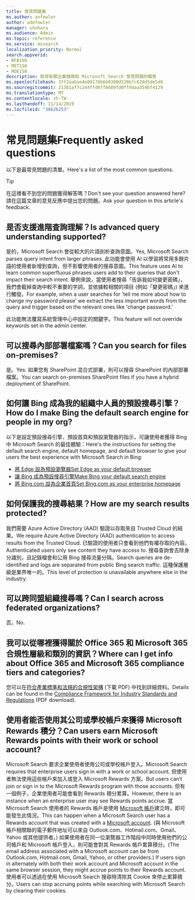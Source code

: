 ```yaml
---
title: 常見問題集
ms.author: anfowler
author: adefowler
manager: shohara
ms.audience: Admin
ms.topic: reference
ms.service: mssearch
localization_priority: Normal
search.appverid:
- BFB160
- MET150
- MOE150
description: 取得有關企業搜尋和 Microsoft Search 常見問題的解答
ms.openlocfilehash: 3ff2aabae4e09170b6b0380d520bfc620d5de5d8
ms.sourcegitcommit: 21361af7c244ffd6ff8689fd0ff0daa359bf4129
ms.translationtype: MT
ms.contentlocale: zh-TW
ms.lasthandoff: 11/14/2019
ms.locfileid: "38626253"
---
```

# <a name="frequently-asked-questions"></a><span data-ttu-id="f683b-103">常見問題集</span><span class="sxs-lookup"><span data-stu-id="f683b-103">Frequently asked questions</span></span>

<span data-ttu-id="f683b-104">以下是最常見問題的清單。</span><span class="sxs-lookup"><span data-stu-id="f683b-104">Here's a list of the most common questions.</span></span>

> [!TIP]
> <span data-ttu-id="f683b-105">在這裡看不到您的問題獲得解答嗎？</span><span class="sxs-lookup"><span data-stu-id="f683b-105">Don't see your question answered here?</span></span> <span data-ttu-id="f683b-106">請在這篇文章的意見反應中提出您的問題。</span><span class="sxs-lookup"><span data-stu-id="f683b-106">Ask your question in this article's feedback.</span></span>

## <a name="is-advanced-query-understanding-supported"></a><span data-ttu-id="f683b-107">是否支援進階查詢理解？</span><span class="sxs-lookup"><span data-stu-id="f683b-107">Is advanced query understanding supported?</span></span>

<span data-ttu-id="f683b-108">是的，Microsoft Search 會從較大的片語剖析查詢意圖。</span><span class="sxs-lookup"><span data-stu-id="f683b-108">Yes, Microsoft Search parses query intent from larger phrases.</span></span> <span data-ttu-id="f683b-109">此功能會使用 AI 以學習將常用多餘片語的使用者新增到查詢，但不影響使用者的搜尋意圖。</span><span class="sxs-lookup"><span data-stu-id="f683b-109">This feature uses AI to learn common superfluous phrases users add to their queries that don't impact their search intent.</span></span> <span data-ttu-id="f683b-110">舉例來說，當使用者搜尋「告訴我如何變更密碼」，我們會截掉查詢中較不重要的字詞，並依據較相關的項目 (例如「變更密碼」) 來進行觸發。</span><span class="sxs-lookup"><span data-stu-id="f683b-110">For example, when a user searches for 'tell me more about how to change my password please' we extract the less important words from the query and trigger based on the relevant ones like 'change password.'</span></span>
  
<span data-ttu-id="f683b-111">此功能無法覆寫系統管理中心中設定的關鍵字。</span><span class="sxs-lookup"><span data-stu-id="f683b-111">This feature will not override keywords set in the admin center.</span></span>
  
## <a name="can-you-search-for-files-on-premises"></a><span data-ttu-id="f683b-112">可以搜尋內部部署檔案嗎？</span><span class="sxs-lookup"><span data-stu-id="f683b-112">Can you search for files on-premises?</span></span>

<span data-ttu-id="f683b-113">是。</span><span class="sxs-lookup"><span data-stu-id="f683b-113">Yes.</span></span> <span data-ttu-id="f683b-114">如果您有 SharePoint 混合式部署，則可以搜尋 SharePoint 的內部部署檔案。</span><span class="sxs-lookup"><span data-stu-id="f683b-114">You can search on-premises SharePoint files if you have a hybrid deployment of SharePoint.</span></span>
  
## <a name="how-do-i-make-bing-the-default-search-engine-for-people-in-my-org"></a><span data-ttu-id="f683b-115">如何讓 Bing 成為我的組織中人員的預設搜尋引擎？</span><span class="sxs-lookup"><span data-stu-id="f683b-115">How do I make Bing the default search engine for people in my org?</span></span>

<span data-ttu-id="f683b-116">以下是設定預設搜尋引擎、預設首頁和預設瀏覽器的指示，可讓使用者獲得 Bing 中 Microsoft Search 的最佳體驗：</span><span class="sxs-lookup"><span data-stu-id="f683b-116">Here's the instructions for setting the default search engine, default homepage, and default browser to give your users the best experience with Microsoft Search in Bing:</span></span>

- [<span data-ttu-id="f683b-117">將 Edge 設為預設瀏覽器</span><span class="sxs-lookup"><span data-stu-id="f683b-117">Set Edge as your default browser</span></span>](set-default-browser.md)
- [<span data-ttu-id="f683b-118">讓 Bing 成為預設搜尋引擎</span><span class="sxs-lookup"><span data-stu-id="f683b-118">Make Bing your default search engine</span></span>](set-default-search-engine.md)
- [<span data-ttu-id="f683b-119">將 Bing.com 設為企業首頁</span><span class="sxs-lookup"><span data-stu-id="f683b-119">Set Bing.com as your enterprise homepage</span></span>](set-default-homepage.md)

  
## <a name="how-are-my-search-results-protected"></a><span data-ttu-id="f683b-120">如何保護我的搜尋結果？</span><span class="sxs-lookup"><span data-stu-id="f683b-120">How are my search results protected?</span></span>

<span data-ttu-id="f683b-121">我們需要 Azure Active Directory (AAD) 驗證以存取來自 Trusted Cloud 的結果。</span><span class="sxs-lookup"><span data-stu-id="f683b-121">We require Azure Active Directory (AAD) authentication to access results from the Trusted Cloud.</span></span> <span data-ttu-id="f683b-122">已驗證的使用者只會看到他們有權存取的內容。</span><span class="sxs-lookup"><span data-stu-id="f683b-122">Authenticated users only see content they have access to.</span></span> <span data-ttu-id="f683b-123">搜尋查詢會去除身分識別，且記錄檔會和公用 Bing 搜尋流量分隔。</span><span class="sxs-lookup"><span data-stu-id="f683b-123">Search queries are de-identified and logs are separated from public Bing search traffic.</span></span> <span data-ttu-id="f683b-124">這種保護層級是業界唯一的。</span><span class="sxs-lookup"><span data-stu-id="f683b-124">This level of protection is unavailable anywhere else in the industry.</span></span>

## <a name="can-i-search-across-federated-organizations"></a><span data-ttu-id="f683b-125">可以跨同盟組織搜尋嗎？</span><span class="sxs-lookup"><span data-stu-id="f683b-125">Can I search across federated organizations?</span></span>

<span data-ttu-id="f683b-126">否。</span><span class="sxs-lookup"><span data-stu-id="f683b-126">No.</span></span>

## <a name="where-can-i-get-info-about-office-365-and-microsoft-365-compliance-tiers-and-categories"></a><span data-ttu-id="f683b-127">我可以從哪裡獲得關於 Office 365 和 Microsoft 365 合規性層級和類別的資訊？</span><span class="sxs-lookup"><span data-stu-id="f683b-127">Where can I get info about Office 365 and Microsoft 365 compliance tiers and categories?</span></span>

<span data-ttu-id="f683b-128">您可以在[符合產業標準和法規的合規性架構](https://download.microsoft.com/download/B/2/7/B27B3EF3-8849-4C18-8BA4-5AD755728620/Compliance%20Framework_customer%20guidance.pdf) (下載 PDF) 中找到詳細資料。</span><span class="sxs-lookup"><span data-stu-id="f683b-128">Details can be found in the [Compliance Framework for Industry Standards and Regulations](https://download.microsoft.com/download/B/2/7/B27B3EF3-8849-4C18-8BA4-5AD755728620/Compliance%20Framework_customer%20guidance.pdf) (PDF download).</span></span>

## <a name="can-users-earn-microsoft-rewards-points-with-their-work-or-school-account"></a><span data-ttu-id="f683b-129">使用者能否使用其公司或學校帳戶來獲得 Microsoft Rewards 積分？</span><span class="sxs-lookup"><span data-stu-id="f683b-129">Can users earn Microsoft Rewards points with their work or school account?</span></span>

<span data-ttu-id="f683b-130">Microsoft Search 要求企業使用者使用公司或學校帳戶登入。</span><span class="sxs-lookup"><span data-stu-id="f683b-130">Microsoft Search requires that enterprise users sign in with a work or school account.</span></span> <span data-ttu-id="f683b-131">但使用者無法使用這些帳戶來加入或登入 Microsoft Rewards 方案。</span><span class="sxs-lookup"><span data-stu-id="f683b-131">But users can’t join or sign in to the Microsoft Rewards program with those accounts.</span></span> <span data-ttu-id="f683b-132">但有一個例子，企業使用者可能會看到 Rewards 積分累算。</span><span class="sxs-lookup"><span data-stu-id="f683b-132">However, there is an instance when an enterprise user may see Rewards points accrue.</span></span> <span data-ttu-id="f683b-133">當 Microsoft Search 使用者的 Rewards 帳戶是使用 <a href="https://www.microsoft.com/en-us/welcome?rtc=1">Microsoft 帳戶</a>建立時，即可能發生此情況。</span><span class="sxs-lookup"><span data-stu-id="f683b-133">This can happen when a Microsoft Search user has a Rewards account that was created with a <a href="https://www.microsoft.com/en-us/welcome?rtc=1">Microsoft account</a>.</span></span> <span data-ttu-id="f683b-134">(與 Microsoft 帳戶相關聯的電子郵件地址可以來自 Outlook.com、Hotmail.com、Gmail、Yahoo 或其他提供者。) 如果使用者在同一位瀏覽器工作階段中同時使用他們的公司帳戶和 Microsoft 帳戶登入，則可能會對其 Rewards 帳戶累算積分。</span><span class="sxs-lookup"><span data-stu-id="f683b-134">(The email address associated with a Microsoft account can be from Outlook.com, Hotmail.com, Gmail, Yahoo, or other providers.) If users sign in alternately with both their work account and Microsoft account in the same browser session, they might accrue points to their Rewards account.</span></span> <span data-ttu-id="f683b-135">使用者可以透過在使用 Microsoft Search 搜尋時清除其 Cookie 來停止累算積分。</span><span class="sxs-lookup"><span data-stu-id="f683b-135">Users can stop accruing points while searching with Microsoft Search by clearing their cookies.</span></span> 

